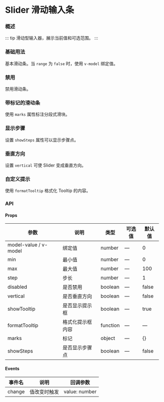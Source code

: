 # Slider 滑动输入条

### 概述

::: tip
滑动型输入器，展示当前值和可选范围。
:::

### 基础用法

基本滑动条。当 `range` 为 `false` 时，使用 `v-model` 绑定值。

<demo src="../demos/slider/slider-01-basic.vue"></demo>

### 禁用

禁用滑动条。

<demo src="../demos/slider/slider-02-disabled.vue"></demo>

### 带标记的滑动条

使用 `marks` 属性标注分段式滑块。

<demo src="../demos/slider/slider-03-marks.vue"></demo>

### 显示步骤

设置 `showSteps` 属性可以显示步骤点。

<demo src="../demos/slider/slider-04-steps.vue"></demo>

### 垂直方向

设置 `vertical` 可使 Slider 变成垂直方向。

<demo src="../demos/slider/slider-05-vertical.vue"></demo>

### 自定义提示

使用 `formatTooltip` 格式化 Tooltip 的内容。

<demo src="../demos/slider/slider-06-tooltip.vue"></demo>

### API

#### Props

| 参数          | 说明           | 类型    | 可选值 | 默认值 |
| ------------- | -------------- | ------- | ------ | ------ |
| model-value / v-model | 绑定值   | number  | —      | 0      |
| min          | 最小值         | number  | —      | 0      |
| max          | 最大值         | number  | —      | 100    |
| step         | 步长           | number  | —      | 1      |
| disabled     | 是否禁用       | boolean | —      | false  |
| vertical     | 是否垂直方向   | boolean | —      | false  |
| showTooltip  | 是否显示提示框 | boolean | —      | true   |
| formatTooltip | 格式化提示框内容 | function | —   | —      |
| marks        | 标记           | object  | —      | {}     |
| showSteps    | 是否显示步骤点 | boolean | —      | false  |

#### Events

| 事件名 | 说明           | 回调参数   |
| ------ | -------------- | ---------- |
| change | 值改变时触发   | value: number |
